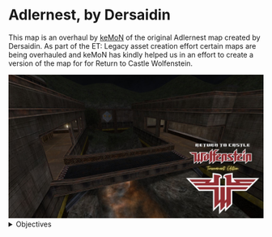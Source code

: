 # Adlernest, by Dersaidin

This map is an overhaul by <a href="https://github.com/realkemon">keMoN</a> of the original Adlernest map created by Dersaidin.
As part of the ET: Legacy asset creation effort certain maps are being overhauled and keMoN has kindly helped us in an effort to create a version of the map for  for Return to Castle Wolfenstein.

<img src="https://github.com/rtcw-online/te_adlernest/blob/main/levelshots/te_adlernest.jpg">
<details>
  <summary>Objectives</summary>
  <img src="https://github.com/rtcw-online/te_adlernest/blob/main/objectives/te_adlernest/te_adlernest_1.jpg" width="640" height="360">
  <img src="https://github.com/rtcw-online/te_adlernest/blob/main/objectives/te_adlernest/te_adlernest_2.jpg" width="640" height="360">
  <img src="https://github.com/rtcw-online/te_adlernest/blob/main/objectives/te_adlernest/te_adlernest_3.jpg" width="640" height="360">
  <img src="https://github.com/rtcw-online/te_adlernest/blob/main/objectives/te_adlernest/te_adlernest_4.jpg" width="640" height="360">
  <img src="https://github.com/rtcw-online/te_adlernest/blob/main/objectives/te_adlernest/te_adlernest_5.jpg" width="640" height="360">
  <img src="https://github.com/rtcw-online/te_adlernest/blob/main/objectives/te_adlernest/te_adlernest_6.jpg" width="640" height="360">
</details>
